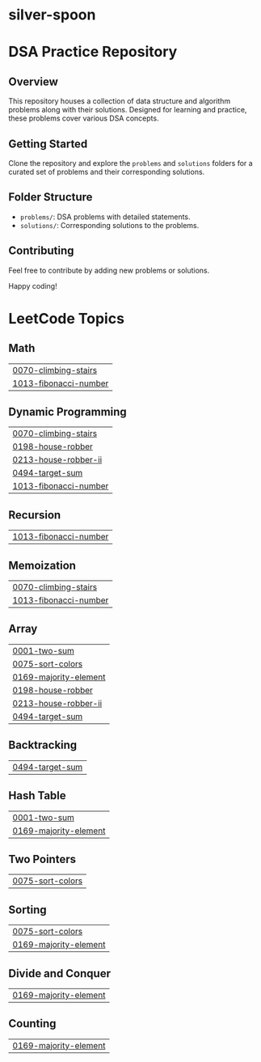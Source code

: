 # silver-spoon
# DSA Practice Repository

## Overview

This repository houses a collection of data structure and algorithm problems along with their solutions.
Designed for learning and practice, these problems cover various DSA concepts.

## Getting Started

Clone the repository and explore the `problems` and `solutions` folders for a curated set of problems and their corresponding solutions.

## Folder Structure

- `problems/`: DSA problems with detailed statements.
- `solutions/`: Corresponding solutions to the problems.

## Contributing

Feel free to contribute by adding new problems or solutions. 

Happy coding!

<!---LeetCode Topics Start-->
# LeetCode Topics
## Math
|  |
| ------- |
| [0070-climbing-stairs](https://github.com/shivani3200/silver-spoon/tree/master/0070-climbing-stairs) |
| [1013-fibonacci-number](https://github.com/shivani3200/silver-spoon/tree/master/1013-fibonacci-number) |
## Dynamic Programming
|  |
| ------- |
| [0070-climbing-stairs](https://github.com/shivani3200/silver-spoon/tree/master/0070-climbing-stairs) |
| [0198-house-robber](https://github.com/shivani3200/silver-spoon/tree/master/0198-house-robber) |
| [0213-house-robber-ii](https://github.com/shivani3200/silver-spoon/tree/master/0213-house-robber-ii) |
| [0494-target-sum](https://github.com/shivani3200/silver-spoon/tree/master/0494-target-sum) |
| [1013-fibonacci-number](https://github.com/shivani3200/silver-spoon/tree/master/1013-fibonacci-number) |
## Recursion
|  |
| ------- |
| [1013-fibonacci-number](https://github.com/shivani3200/silver-spoon/tree/master/1013-fibonacci-number) |
## Memoization
|  |
| ------- |
| [0070-climbing-stairs](https://github.com/shivani3200/silver-spoon/tree/master/0070-climbing-stairs) |
| [1013-fibonacci-number](https://github.com/shivani3200/silver-spoon/tree/master/1013-fibonacci-number) |
## Array
|  |
| ------- |
| [0001-two-sum](https://github.com/shivani3200/silver-spoon/tree/master/0001-two-sum) |
| [0075-sort-colors](https://github.com/shivani3200/silver-spoon/tree/master/0075-sort-colors) |
| [0169-majority-element](https://github.com/shivani3200/silver-spoon/tree/master/0169-majority-element) |
| [0198-house-robber](https://github.com/shivani3200/silver-spoon/tree/master/0198-house-robber) |
| [0213-house-robber-ii](https://github.com/shivani3200/silver-spoon/tree/master/0213-house-robber-ii) |
| [0494-target-sum](https://github.com/shivani3200/silver-spoon/tree/master/0494-target-sum) |
## Backtracking
|  |
| ------- |
| [0494-target-sum](https://github.com/shivani3200/silver-spoon/tree/master/0494-target-sum) |
## Hash Table
|  |
| ------- |
| [0001-two-sum](https://github.com/shivani3200/silver-spoon/tree/master/0001-two-sum) |
| [0169-majority-element](https://github.com/shivani3200/silver-spoon/tree/master/0169-majority-element) |
## Two Pointers
|  |
| ------- |
| [0075-sort-colors](https://github.com/shivani3200/silver-spoon/tree/master/0075-sort-colors) |
## Sorting
|  |
| ------- |
| [0075-sort-colors](https://github.com/shivani3200/silver-spoon/tree/master/0075-sort-colors) |
| [0169-majority-element](https://github.com/shivani3200/silver-spoon/tree/master/0169-majority-element) |
## Divide and Conquer
|  |
| ------- |
| [0169-majority-element](https://github.com/shivani3200/silver-spoon/tree/master/0169-majority-element) |
## Counting
|  |
| ------- |
| [0169-majority-element](https://github.com/shivani3200/silver-spoon/tree/master/0169-majority-element) |
<!---LeetCode Topics End-->
